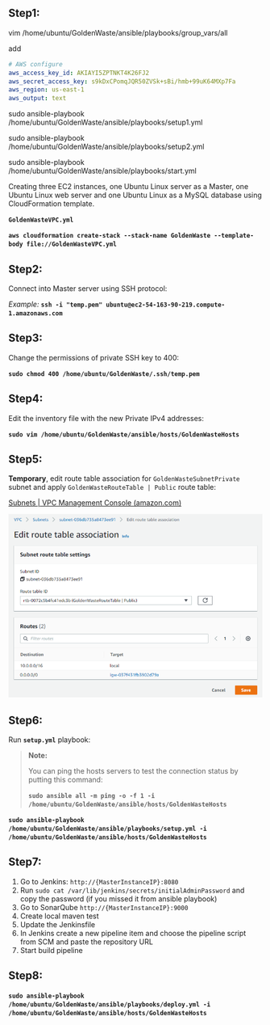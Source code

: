 ## Step1:

vim /home/ubuntu/GoldenWaste/ansible/playbooks/group_vars/all

add 

```yaml
# AWS configure
aws_access_key_id: AKIAYI5ZPTNKT4K26FJ2
aws_secret_access_key: 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
aws_region: us-east-1
aws_output: text
```

sudo ansible-playbook /home/ubuntu/GoldenWaste/ansible/playbooks/setup1.yml



sudo ansible-playbook /home/ubuntu/GoldenWaste/ansible/playbooks/setup2.yml



sudo ansible-playbook /home/ubuntu/GoldenWaste/ansible/playbooks/start.yml









Creating three EC2 instances, one Ubuntu Linux server as a Master, one Ubuntu Linux web server and one Ubuntu Linux as a MySQL database using CloudFormation template.

**`GoldenWasteVPC.yml`**

**`aws cloudformation create-stack --stack-name GoldenWaste --template-body file://GoldenWasteVPC.yml`**

## Step2:

Connect into Master server using SSH protocol:

*Example:*
**`ssh -i "temp.pem" ubuntu@ec2-54-163-90-219.compute-1.amazonaws.com`**

## Step3:

Change the permissions of private SSH key to 400:

**`sudo chmod 400 /home/ubuntu/GoldenWaste/.ssh/temp.pem`**

## Step4:

Edit the inventory file with the new Private IPv4 addresses:

**`sudo vim /home/ubuntu/GoldenWaste/ansible/hosts/GoldenWasteHosts`**

## Step5:

**Temporary**, edit route table association for `GoldenWasteSubnetPrivate` subnet and apply `GoldenWasteRouteTable | Public` route table:

[Subnets | VPC Management Console (amazon.com)](https://us-east-1.console.aws.amazon.com/vpc/home?region=us-east-1#subnets:)

![image-20220827003903489](_img/image-20220827003903489.png)

## Step6:

Run **`setup.yml`** playbook:

> **Note:**
>
> You can ping the hosts servers to test the connection status by putting this command:
>
> **`sudo ansible all -m ping -o -f 1 -i /home/ubuntu/GoldenWaste/ansible/hosts/GoldenWasteHosts`**

**`sudo ansible-playbook /home/ubuntu/GoldenWaste/ansible/playbooks/setup.yml -i /home/ubuntu/GoldenWaste/ansible/hosts/GoldenWasteHosts`**


## Step7:

1. Go to Jenkins:
   `http://{MasterInstanceIP}:8080`
2. Run `sudo cat /var/lib/jenkins/secrets/initialAdminPassword` and copy the password (if you missed it from ansible playbook)
3. Go to SonarQube
   `http://{MasterInstanceIP}:9000`
4. Create local maven test
5. Update the Jenkinsfile
6. In Jenkins create a new pipeline item and choose the pipeline script from SCM and paste the repository URL
7. Start build pipeline

## Step8:

**`sudo ansible-playbook /home/ubuntu/GoldenWaste/ansible/playbooks/deploy.yml -i /home/ubuntu/GoldenWaste/ansible/hosts/GoldenWasteHosts`**
